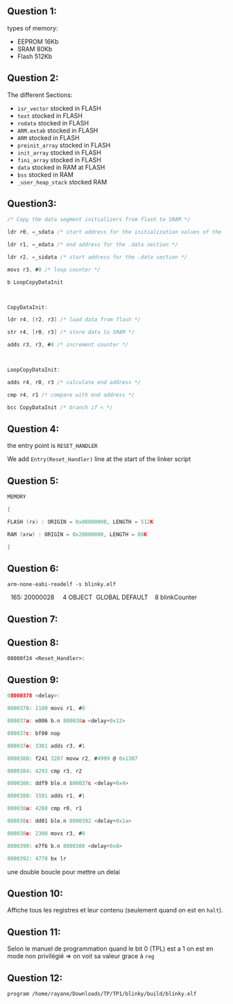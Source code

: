 ## Question 1:
types of memory:
- EEPROM 16Kb
- SRAM 80Kb
- Flash 512Kb

## Question 2:
The different Sections:
- `isr_vector` stocked in FLASH
- `text` stocked in FLASH
- `rodata` stocked in FLASH
- `ARM.extab` stocked in FLASH
- `ARM` stocked in FLASH
- `preinit_array` stocked in FLASH
- `init_array` stocked in FLASH
- `fini_array` stocked in FLASH
- `data` stocked in RAM at FLASH
- `bss` stocked in RAM
- `_user_heap_stack` stocked RAM
## Question3:
```C
/* Copy the data segment initializers from flash to SRAM */

ldr r0, =_sdata /* start address for the initialization values of the .data section */

ldr r1, =_edata /* end address for the .data section */

ldr r2, =_sidata /* start address for the .data section */

movs r3, #0 /* loop counter */

b LoopCopyDataInit

  

CopyDataInit:

ldr r4, [r2, r3] /* load data from flash */

str r4, [r0, r3] /* store data to SRAM */

adds r3, r3, #4 /* increment counter */

  

LoopCopyDataInit:

adds r4, r0, r3 /* calculate end address */

cmp r4, r1 /* compare with end address */

bcc CopyDataInit /* branch if < */
```
## Question 4:
the entry point is `RESET_HANDLER`

We add `Entry(Reset_Handler)` line at the start of the linker script 

## Question 5:
```C
MEMORY

{

FLASH (rx) : ORIGIN = 0x08000000, LENGTH = 512K

RAM (xrw) : ORIGIN = 0x20000000, LENGTH = 80K

}
```

## Question 6:
`arm-none-eabi-readelf -s blinky.elf`

  165: 20000028     4 OBJECT  GLOBAL DEFAULT    8 blinkCounter
## Question 7:


## Question 8:

`08000f24 <Reset_Handler>:`

## Question 9:
```C
08000378 <delay>:

8000378: 2100 movs r1, #0

800037a: e006 b.n 800038a <delay+0x12>

800037c: bf00 nop

800037e: 3301 adds r3, #1

8000380: f241 3287 movw r2, #4999 @ 0x1387

8000384: 4293 cmp r3, r2

8000386: ddf9 ble.n 800037c <delay+0x4>

8000388: 3101 adds r1, #1

800038a: 4288 cmp r0, r1

800038c: dd01 ble.n 8000392 <delay+0x1a>

800038e: 2300 movs r3, #0

8000390: e7f6 b.n 8000380 <delay+0x8>

8000392: 4770 bx lr
```

une double boucle pour mettre un delai

## Question 10: 
Affiche tous les registres et leur contenu (seulement quand on est en `halt`).

## Question 11:
Selon le manuel de programmation quand le bit 0 (TPL) est a 1 on est en mode non privilégié => on voit sa valeur grace à `reg`

## Question 12:
`program /home/rayane/Downloads/TP/TP1/blinky/build/blinky.elf`